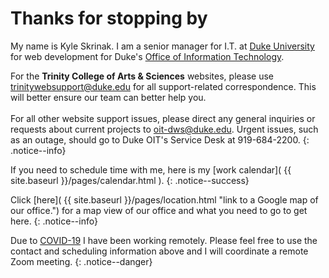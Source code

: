 # Thanks for stopping by

My name is Kyle Skrinak. I am a senior manager for I.T. at [Duke University](https://duke.edu) for web development for Duke's <a href="https://oit.duke.edu/">Office of Information Technology</a>.

For the <strong>Trinity College of Arts &amp; Sciences</strong> websites, please use <trinitywebsupport@duke.edu> for all support-related correspondence. This will better ensure our team can better help you.<br><br>
For all other website support issues, please direct any general inquiries or requests about current projects to <a href="mailto:oit-dws@duke.edu">oit-dws@duke.edu</a>. Urgent issues, such as an outage, should go to Duke OIT's Service Desk at 919-684-2200.
{: .notice--info}

If you need to schedule time with me, here is my [work calendar]( {{ site.baseurl }}/pages/calendar.html ).
{: .notice--success}

Click [here]( {{ site.baseurl }}/pages/location.html "link to a Google map of our office.") for a map view of our office and what you need to go to get here.
{: .notice--info}

Due to <a href="https://coronavirus.duke.edu/">COVID-19</a> I have been working remotely. Please feel free to use the contact and scheduling information above and I will coordinate a remote Zoom meeting.
{: .notice--danger}
